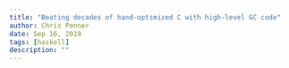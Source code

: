 ```yaml
---
title: "Beating decades of hand-optimized C with high-level GC code"
author: Chris Penner
date: Sep 16, 2019
tags: [haskell]
description: ""
---
```



